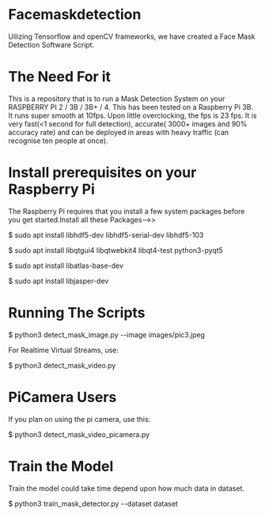 # Facemaskdetection

Uilizing Tensorflow and openCV frameworks, we have created a Face Mask Detection Software Script.


# The Need For it

This is a repository that is to run a Mask Detection System on your RASPBERRY PI 2 / 3B / 3B+ / 4. This has been tested on a Raspberry Pi 3B. It runs super smooth at 10fps. Upon little overclocking, the fps is 23 fps. It is very fast(<1 second for full detection), accurate( 3000+ images and 90% accuracy rate) and can be deployed in areas with heavy traffic (can recognise ten people at once).


# Install prerequisites on your Raspberry Pi

The Raspberry Pi requires that you install a few system packages before you get started.Install all these Packages-->>

$ sudo apt install libhdf5-dev libhdf5-serial-dev libhdf5-103

$ sudo apt install libqtgui4 libqtwebkit4 libqt4-test python3-pyqt5

$ sudo apt install libatlas-base-dev

$ sudo apt install libjasper-dev

# Running The Scripts

$ python3 detect_mask_image.py --image images/pic3.jpeg

For Realtime Virtual Streams, use:

$ python3 detect_mask_video.py 

# PiCamera Users

If you plan on using the pi camera, use this:

$ python3 detect_mask_video_picamera.py


# Train the Model 

Train the model could take time depend upon how much data in dataset.

$ python3 train_mask_detector.py --dataset dataset
